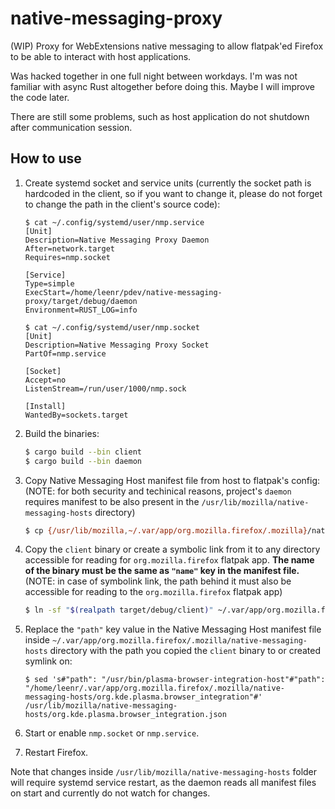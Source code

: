 # native-messaging-proxy
(WIP) Proxy for WebExtensions native messaging to allow flatpak'ed Firefox to be able to interact with host applications.

Was hacked together in one full night between workdays. I'm was not familiar with async Rust altogether before doing this.
Maybe I will improve the code later.

There are still some problems, such as host application do not shutdown after communication session.

## How to use

1. Create systemd socket and service units (currently the socket path is hardcoded in the client, so if you want to change it, please do not forget to change the path in the client's source code):
   ```
   $ cat ~/.config/systemd/user/nmp.service
   [Unit]
   Description=Native Messaging Proxy Daemon
   After=network.target
   Requires=nmp.socket
   
   [Service]
   Type=simple
   ExecStart=/home/leenr/pdev/native-messaging-proxy/target/debug/daemon
   Environment=RUST_LOG=info
   ```
   ```
   $ cat ~/.config/systemd/user/nmp.socket
   [Unit]
   Description=Native Messaging Proxy Socket
   PartOf=nmp.service
   
   [Socket]
   Accept=no
   ListenStream=/run/user/1000/nmp.sock
   
   [Install]
   WantedBy=sockets.target
   ```

2. Build the binaries:
   ```bash
   $ cargo build --bin client
   $ cargo build --bin daemon
   ```

3. Copy Native Messaging Host manifest file from host to flatpak's config:
   (NOTE: for both security and techinical reasons, project's `daemon` requires manifest to be also present in the `/usr/lib/mozilla/native-messaging-hosts` directory)
   ```bash
   $ cp {/usr/lib/mozilla,~/.var/app/org.mozilla.firefox/.mozilla}/native-messaging-hosts/org.kde.plasma.browser_integration.json
   ```

4. Copy the `client` binary or create a symbolic link from it to any directory accessible for reading for `org.mozilla.firefox` flatpak app. **The name of the binary must be the same as `"name"` key in the manifest file.**
   (NOTE: in case of symbolink link, the path behind it must also be accessible for reading to the `org.mozilla.firefox` flatpak app)
   ```bash
   $ ln -sf "$(realpath target/debug/client)" ~/.var/app/org.mozilla.firefox/.mozilla/native-messaging-hosts/org.kde.plasma.browser_integration
   ```

5. Replace the `"path"` key value in the Native Messaging Host manifest file inside `~/.var/app/org.mozilla.firefox/.mozilla/native-messaging-hosts` directory with the path you copied the `client` binary to or created symlink on:
   ```
   $ sed 's#"path": "/usr/bin/plasma-browser-integration-host"#"path": "/home/leenr/.var/app/org.mozilla.firefox/.mozilla/native-messaging-hosts/org.kde.plasma.browser_integration"#' /usr/lib/mozilla/native-messaging-hosts/org.kde.plasma.browser_integration.json
   ```

6. Start or enable `nmp.socket` or `nmp.service`.
7. Restart Firefox.

Note that changes inside `/usr/lib/mozilla/native-messaging-hosts` folder will require systemd service restart, as the daemon reads all manifest files on start and currently do not watch for changes.
